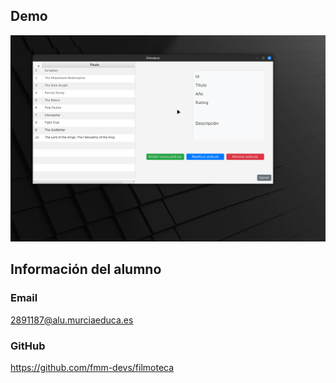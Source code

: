 ## Demo
![filmotecaDemo.gif](filmotecaDemo.gif)

## Información del alumno

### Email
2891187@alu.murciaeduca.es

### GitHub
https://github.com/fmm-devs/filmoteca